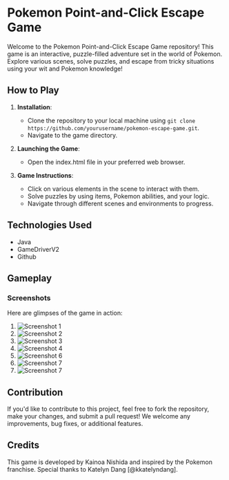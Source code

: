 # Pokemon Point-and-Click Escape Game

Welcome to the Pokemon Point-and-Click Escape Game repository! This game is an interactive, puzzle-filled adventure set in the world of Pokemon. Explore various scenes, solve puzzles, and escape from tricky situations using your wit and Pokemon knowledge!


## How to Play

1. **Installation**:
    - Clone the repository to your local machine using `git clone https://github.com/yourusername/pokemon-escape-game.git`.
    - Navigate to the game directory.

2. **Launching the Game**:
    - Open the index.html file in your preferred web browser.

3. **Game Instructions**:
    - Click on various elements in the scene to interact with them.
    - Solve puzzles by using items, Pokemon abilities, and your logic.
    - Navigate through different scenes and environments to progress.

## Technologies Used

- Java
- GameDriverV2
- Github

## Gameplay

### Screenshots
Here are glimpses of the game in action:

1. ![Screenshot 1](Desktop/gameplay-images/start.png)
2. ![Screenshot 2](Desktop/gameplay-images/2)
3. ![Screenshot 3](Desktop/gameplay-images/3)
4. ![Screenshot 4](Desktop/gameplay-images/4)
5. ![Screenshot 6](Desktop/gameplay-images/5)
6. ![Screenshot 7](Desktop/gameplay-images/6)
7. ![Screenshot 7](Desktop/gameplay-images/7)


## Contribution

If you'd like to contribute to this project, feel free to fork the repository, make your changes, and submit a pull request! We welcome any improvements, bug fixes, or additional features.

## Credits

This game is developed by Kainoa Nishida and inspired by the Pokemon franchise. Special thanks to Katelyn Dang [@kkatelyndang].

